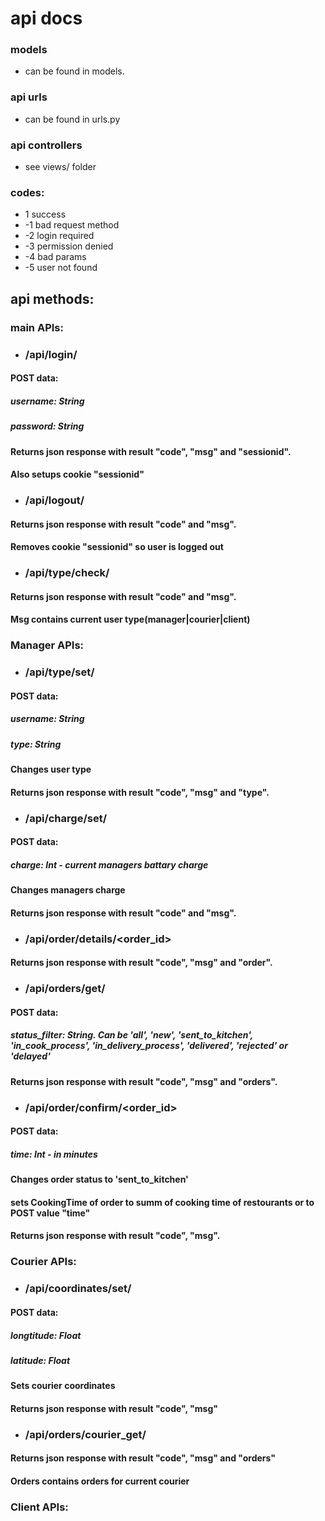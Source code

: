 # api docs

### models 
 - can be found in models.

### api urls
 - can be found in urls.py

### api controllers
 - see views/ folder

### codes:
 * 1 success
 * -1 bad request method
 * -2 login required
 * -3 permission denied
 * -4 bad params
 * -5 user not found

## api methods:
### main APIs:
* ### /api/login/ 
#### POST data: 
##### username: String 
##### password: String
#### Returns json response with result "code", "msg" and "sessionid".
#### Also setups cookie "sessionid"

* ### /api/logout/ 
#### Returns json response with result "code" and "msg".
#### Removes cookie "sessionid" so user is logged out

* ### /api/type/check/
#### Returns json response with result "code" and "msg".
#### Msg contains current user type(manager|courier|client)

### Manager APIs:
* ### /api/type/set/
#### POST data: 
##### username: String
##### type: String
#### Changes user type
#### Returns json response with result "code", "msg" and "type".

* ### /api/charge/set/
#### POST data:
##### charge: Int - current managers battary charge
#### Changes managers charge
#### Returns json response with result "code" and "msg".

* ### /api/order/details/<order_id>
#### Returns json response with result "code", "msg" and "order".

* ### /api/orders/get/
#### POST data: 
##### status_filter: String. Can be 'all', 'new', 'sent_to_kitchen', 'in_cook_process', 'in_delivery_process', 'delivered', 'rejected' or 'delayed'
#### Returns json response with result "code", "msg" and "orders".

* ### /api/order/confirm/<order_id>
#### POST data: 
##### time: Int - in minutes
#### Changes order status to 'sent_to_kitchen'
#### sets CookingTime of order to summ of cooking time of restourants or to POST value "time"
#### Returns json response with result "code", "msg".

### Courier APIs:
* ### /api/coordinates/set/
#### POST data: 
##### longtitude: Float
##### latitude: Float
#### Sets courier coordinates
#### Returns json response with result "code", "msg"

* ### /api/orders/courier_get/
#### Returns json response with result "code", "msg" and "orders"
#### Orders contains orders for current courier

### Client APIs: